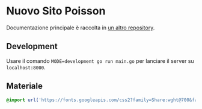# Nuovo Sito Poisson

Documentazione principale è raccolta in [un altro repository](https://github.com/phc-dm/documentazione/progetti/server-poisson/README.md).

## Development

Usare il comando `MODE=development go run main.go` per lanciare il server su `localhost:8000`.

## Materiale

```css
@import url('https://fonts.googleapis.com/css2?family=Share:wght@700&family=Ubuntu+Mono&family=Ubuntu:wght@300;700&display=swap');
```
